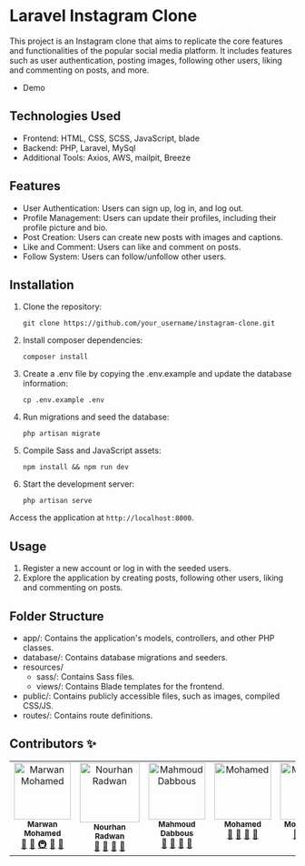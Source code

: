 # Laravel Instagram Clone

This project is an Instagram clone that aims to replicate the core features and functionalities of the popular social media platform. It includes features such as user authentication, posting images, following other users, liking and commenting on posts, and more.

-   Demo

## Technologies Used

-   Frontend: HTML, CSS, SCSS, JavaScript, blade
-   Backend: PHP, Laravel, MySql
-   Additional Tools: Axios, AWS, mailpit, Breeze

## Features

-   User Authentication: Users can sign up, log in, and log out.
-   Profile Management: Users can update their profiles, including their profile picture and bio.
-   Post Creation: Users can create new posts with images and captions.
-   Like and Comment: Users can like and comment on posts.
-   Follow System: Users can follow/unfollow other users.

## Installation

1. Clone the repository:

    ```
    git clone https://github.com/your_username/instagram-clone.git
    ```

2. Install composer dependencies:

    ```
    composer install
    ```

3. Create a .env file by copying the .env.example and update the database information:

    ```
    cp .env.example .env
    ```

4. Run migrations and seed the database:

    ```
    php artisan migrate
    ```

5. Compile Sass and JavaScript assets:

    ```
    npm install && npm run dev
    ```

6. Start the development server:

    ```
    php artisan serve
    ```

Access the application at `http://localhost:8000`.

## Usage

1. Register a new account or log in with the seeded users.
2. Explore the application by creating posts, following other users, liking and commenting on posts.

## Folder Structure

-   app/: Contains the application's models, controllers, and other PHP classes.
-   database/: Contains database migrations and seeders.
-   resources/
    -   sass/: Contains Sass files.
    -   views/: Contains Blade templates for the frontend.
-   public/: Contains publicly accessible files, such as images, compiled CSS/JS.
-   routes/: Contains route definitions.

## Contributors ✨

<table>
  <tbody>
    <tr>
        <td align="center" valign="top" width="14.28%">
            <a href="https://github.com/marwan-mohamed12">
            <img
                src="https://avatars.githubusercontent.com/u/40841193?v=4"
                width="100px;"
                alt="Marwan Mohamed"
            /><br /><sub><b>Marwan Mohamed</b></sub> </a
            ><br />
            <a href="https://github.com/xMohamd/instagram/commits?author=marwan-mohamed12" title="Documentation">📖</a> 
             <a href="#" title="Tools">🔧</a> 
             <a href="#" title="Infrastructure (Hosting, Build-Tools, etc)">🚇</a>
             <a href="#" title="Maintenance">🚧</a>
            <a href="https://github.com/all-contributors/all-contributors/pulls?q=is%3Apr+reviewed-by%3Ajakebolam" title="Reviewed Pull Requests">👀</a> 
        </td>
        <td align="center" valign="top" width="15%">
            <a href="https://github.com/NourhanRadwan145">
            <img
                src="https://avatars.githubusercontent.com/u/153069096?v=4"
                width="105px;"
                alt="Nourhan Radwan"
            /><br /><sub><b>Nourhan Radwan </b></sub> </a
            ><br />
            <a href="#" title="Answering Questions">💬</a>
            <a href="#" title="Documentation">📖</a>
            <a href="#" title="Reviewed Pull Requests">👀</a>
            <a href="#" title="Talks">📢</a>
        </td>
        <td align="center" valign="top" width="14.28%">
            <a href="https://github.com/MahmoudDabbous">
            <img
                src="https://avatars.githubusercontent.com/u/109554499?v=4"
                width="100px;"
                alt="Mahmoud Dabbous"
            /><br /><sub><b>Mahmoud Dabbous</b></sub> </a
            ><br />
            <a href="#" title="Answering Questions">💬</a>
            <a href="#" title="Documentation">📖</a>
            <a href="#" title="Reviewed Pull Requests">👀</a>
            <a href="#" title="Talks">📢</a>
        </td>
        <td align="center" valign="top" width="14.28%">
            <a href="https://github.com/xMohamd">
            <img
                src="https://avatars.githubusercontent.com/u/10786768?v=4"
                width="100px;"
                alt="Mohamed"
            /><br /><sub><b>Mohamed</b></sub> </a
            ><br />
            <a href="#" title="Answering Questions">💬</a>
            <a href="#" title="Documentation">📖</a>
            <a href="#" title="Reviewed Pull Requests">👀</a>
            <a href="#" title="Talks">📢</a>
        </td>
        <td align="center" valign="top" width="14.28%">
            <a href="https://github.com/MohamedAliEsmaill">
            <img
                src="https://avatars.githubusercontent.com/u/76743957?v=4"
                width="100px;"
                alt="Mohamed Ali"
            /><br /><sub><b>Mohamed Ali</b></sub> </a
            ><br />
            <a href="#" title="Answering Questions">💬</a>
            <a href="#" title="Documentation">📖</a>
            <a href="#" title="Reviewed Pull Requests">👀</a>
            <a href="#" title="Talks">📢</a>
        </td>
        <td align="center" valign="top" width="14.28%">
            <a href="https://github.com/MohamedAliEsmaill">
            <img
                src="https://avatars.githubusercontent.com/u/87963230?v=4"
                width="100px;"
                alt="Mohamed Ali"
            /><br /><sub><b>ZeinabAbdelghaffar</b></sub> </a
            ><br />
            <a href="#" title="Answering Questions">💬</a>
            <a href="#" title="Documentation">📖</a>
            <a href="#" title="Reviewed Pull Requests">👀</a>
            <a href="#" title="Talks">📢</a>
        </td>
    </tr>
  </tbody>
</table>
